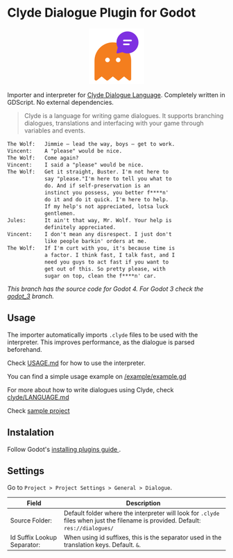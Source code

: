 # Clyde Dialogue Plugin for Godot

<p align="center"><img src="icon.png" alt=/></p>

Importer and interpreter for [Clyde Dialogue Language](https://github.com/viniciusgerevini/clyde). Completely written in GDScript. No external dependencies.

> Clyde is a language for writing game dialogues. It supports branching dialogues, translations and interfacing with your game through variables and events.

```
The Wolf:   Jimmie – lead the way, boys – get to work.
Vincent:    A "please" would be nice.
The Wolf:   Come again?
Vincent:    I said a "please" would be nice.
The Wolf:   Get it straight, Buster. I'm not here to
            say "please."I'm here to tell you what to
            do. And if self-preservation is an
            instinct you possess, you better f****n'
            do it and do it quick. I'm here to help.
            If my help's not appreciated, lotsa luck
            gentlemen.
Jules:      It ain't that way, Mr. Wolf. Your help is
            definitely appreciated.
Vincent:    I don't mean any disrespect. I just don't
            like people barkin' orders at me.
The Wolf:   If I'm curt with you, it's because time is
            a factor. I think fast, I talk fast, and I
            need you guys to act fast if you want to
            get out of this. So pretty please, with
            sugar on top, clean the f****n' car.
```

_This branch has the source code for Godot 4. For Godot 3 check the [godot_3](https://github.com/viniciusgerevini/godot-clyde-dialogue/tree/godot_3) branch._

## Usage

The importer automatically imports `.clyde` files to be used with the interpreter. This improves performance, as the dialogue is parsed beforehand.

Check [USAGE.md](./USAGE.md) for how to use the interpreter.

You can find a simple usage example on [/example/example.gd](./example/example.gd)

For more about how to write dialogues using Clyde, check [clyde/LANGUAGE.md](https://github.com/viniciusgerevini/clyde/blob/master/LANGUAGE.md)

Check [sample project](https://github.com/viniciusgerevini/godot-clyde-sample)

## Instalation

Follow Godot's [ installing plugins guide ]( https://docs.godotengine.org/en/stable/tutorials/plugins/editor/installing_plugins.html).


## Settings

Go to `Project > Project Settings > General > Dialogue`.

| Field                   | Description |
| ----------------------- | ----------- |
| Source Folder: | Default folder where the interpreter will look for `.clyde` files when just the filename is provided. Default: `res://dialogues/` |
| Id Suffix Lookup Separator: | When using id suffixes, this is the separator used in the translation keys. Default. `&`.|
